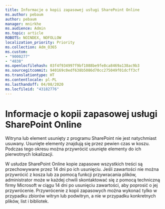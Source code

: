 ```yaml
---
title: Informacje o kopii zapasowej usługi SharePoint Online
ms.author: pebaum
author: pebaum
manager: mnirkhe
ms.audience: Admin
ms.topic: article
ROBOTS: NOINDEX, NOFOLLOW
localization_priority: Priority
ms.collection: Adm_O365
ms.custom:
- "9000277"
- "4838"
ms.openlocfilehash: 03f4f934997f9bf1088be9fe8ca8469a138ac9b3
ms.sourcegitcommit: 940169c0edf638b5086d70cc275049f01dcff3cf
ms.translationtype: HT
ms.contentlocale: pl-PL
ms.lasthandoff: 04/08/2020
ms.locfileid: "43182776"
---
```

# <a name="sharepoint-online-backup-information"></a>Informacje o kopii zapasowej usługi SharePoint Online

Witryna lub element usunięty z programu SharePoint nie jest natychmiast usuwany. Usunięte elementy znajdują się przez pewien czas w koszu. Podczas tego okresu można przywrócić usunięte elementy do ich pierwotnych lokalizacji.

W usłudze SharePoint Online kopie zapasowe wszystkich treści są przechowywane przez 14 dni po ich usunięciu. Jeśli zawartości nie można przywrócić z kosza lub za pomocą funkcji przywracania plików, administrator może w każdej chwili skontaktować się z pomocą techniczną firmy Microsoft w ciągu 14 dni po usunięciu zawartości, aby poprosić o jej przywrócenie. Przywrócenie z kopii zapasowych można wykonać tylko w przypadku zbiorów witryn lub podwitryn, a nie w przypadku konkretnych plików, list i bibliotek.
